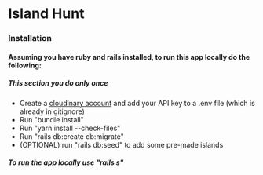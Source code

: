 # Island Hunt
### Installation
#### Assuming you have ruby and rails installed, to run this app locally do the following:
##### This section you do only once
* Create a [cloudinary account](https://cloudinary.com/users/login) and add your API key to a .env file (which is already in gitignore)
* Run "bundle install"
* Run "yarn install --check-files"
* Run "rails db:create db:migrate"
* (OPTIONAL) run "rails db:seed" to add some pre-made islands
##### To run the app locally use "rails s"
